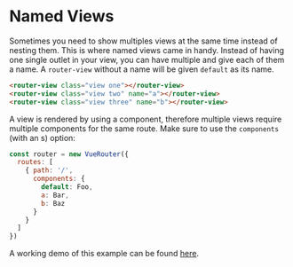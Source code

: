 # Named Views

Sometimes you need to show multiples views at the same time instead of nesting
them. This is where named views came in handy. Instead of having one single
outlet in your view, you can have multiple and give each of them a name. A
`router-view` without a name will be given `default` as its name.

``` html
<router-view class="view one"></router-view>
<router-view class="view two" name="a"></router-view>
<router-view class="view three" name="b"></router-view>
```

A view is rendered by using a component, therefore multiple views require
multiple components for the same route. Make sure to use the `components` (with
an s) option:

``` js
const router = new VueRouter({
  routes: [
    { path: '/',
      components: {
        default: Foo,
        a: Bar,
        b: Baz
      }
    }
  ]
})
```

A working demo of this example can be found
[here](https://jsfiddle.net/posva/9b80nxx1/).

